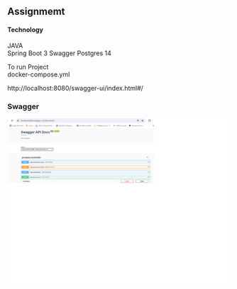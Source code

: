 ## Assignmemt

#### Technology

 JAVA  
 Spring Boot 3
 Swagger 
 Postgres 14
 
 To run Project  
 docker-compose.yml 

http://localhost:8080/swagger-ui/index.html#/

### Swagger
![Alt text](swagger1.png?raw=true "Swagger")